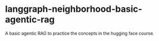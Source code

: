# langgraph-neighborhood-basic-agentic-rag
A basic agentic RAG to practice the concepts in the hugging  face course.
